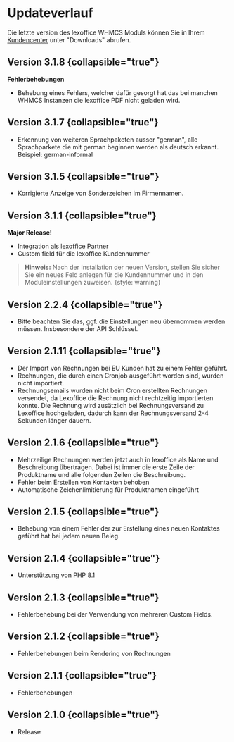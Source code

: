 # Updateverlauf

Die letzte version des lexoffice WHMCS Moduls können Sie in Ihrem [Kundencenter](https://portal.becker-software.de)
unter "Downloads" abrufen.

## Version 3.1.8 {collapsible="true"}

**Fehlerbehebungen**

- Behebung eines Fehlers, welcher dafür gesorgt hat das bei manchen WHMCS Instanzen die lexoffice PDF nicht geladen
  wird.

## Version 3.1.7 {collapsible="true"}

- Erkennung von weiteren Sprachpaketen ausser "german", alle Sprachparkete die mit german beginnen werden als deutsch
  erkannt. Beispiel: german-informal

## Version 3.1.5 {collapsible="true"}

- Korrigierte Anzeige von Sonderzeichen im Firmennamen.

## Version 3.1.1 {collapsible="true"}

**Major Release!**

- Integration als lexoffice Partner
- Custom field für die lexoffice Kundennummer

> **Hinweis:** Nach der Installation der neuen Version, stellen Sie sicher Sie ein neues Feld anlegen für die
> Kundennummer und in den Moduleinstellungen zuweisen.
> {style: warning}

## Version 2.2.4 {collapsible="true"}

- Bitte beachten Sie das, ggf. die Einstellungen neu übernommen werden müssen. Insbesondere der API Schlüssel.

## Version 2.1.11 {collapsible="true"}

- Der Import von Rechnungen bei EU Kunden hat zu einem Fehler geführt.
- Rechnungen, die durch einen Cronjob ausgeführt worden sind, wurden nicht importiert.
- Rechnungsemails wurden nicht beim Cron erstellten Rechnungen versendet, da Lexoffice die Rechnung nicht rechtzeitig
  importierten konnte. Die Rechnung wird zusätzlich bei
  Rechnungsversand zu Lexoffice hochgeladen, dadurch kann der Rechnungsversand 2-4 Sekunden länger dauern.

## Version 2.1.6 {collapsible="true"}

- Mehrzeilige Rechnungen werden jetzt auch in lexoffice als Name und Beschreibung übertragen. Dabei ist
  immer die erste Zeile der Produktname und alle folgenden Zeilen die Beschreibung.
- Fehler beim Erstellen von Kontakten behoben
- Automatische Zeichenlimitierung für Produktnamen eingeführt

## Version 2.1.5 {collapsible="true"}

- Behebung von einem Fehler der zur Erstellung eines neuen Kontaktes geführt hat bei jedem neuen Beleg.

## Version 2.1.4 {collapsible="true"}

- Unterstützung von PHP 8.1

## Version 2.1.3 {collapsible="true"}

- Fehlerbehebung bei der Verwendung von mehreren Custom Fields.

## Version 2.1.2 {collapsible="true"}

- Fehlerbehebungen beim Rendering von Rechnungen

## Version 2.1.1 {collapsible="true"}

- Fehlerbehebungen

## Version 2.1.0 {collapsible="true"}

- Release